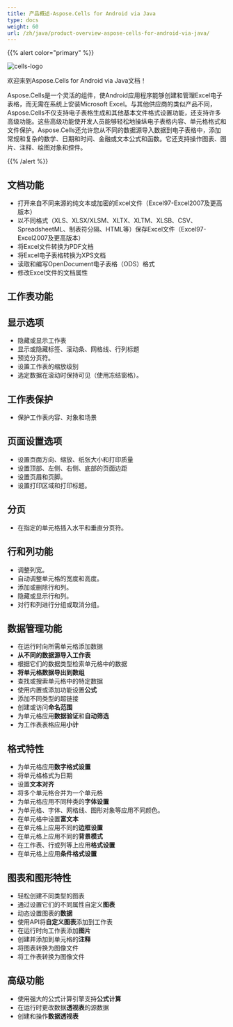 ```yaml
---
title: 产品概述-Aspose.Cells for Android via Java
type: docs
weight: 60
url: /zh/java/product-overview-aspose-cells-for-android-via-java/
---
```


{{% alert color="primary" %}} 

![cells-logo](50528297.png)

欢迎来到Aspose.Cells for Android via Java文档！

Aspose.Cells是一个灵活的组件，使Android应用程序能够创建和管理Excel电子表格，而无需在系统上安装Microsoft Excel。与其他供应商的类似产品不同，Aspose.Cells不仅支持电子表格生成和其他基本文件格式设置功能，还支持许多高级功能。这些高级功能使开发人员能够轻松地操纵电子表格内容、单元格格式和文件保护。Aspose.Cells还允许您从不同的数据源导入数据到电子表格中，添加常规和复杂的数学、日期和时间、金融或文本公式和函数。它还支持操作图表、图片、注释、绘图对象和控件。

{{% /alert %}} 
## **文档功能**
- 打开来自不同来源的纯文本或加密的Excel文件（Excel97-Excel2007及更高版本）
- 以不同格式（XLS、XLSX/XLSM、XLTX、XLTM、XLSB、CSV、SpreadsheetML、制表符分隔、HTML等）保存Excel文件（Excel97-Excel2007及更高版本）
- 将Excel文件转换为PDF文档
- 将Excel电子表格转换为XPS文档
- 读取和编写OpenDocument电子表格（ODS）格式
- 修改Excel文件的文档属性
## **工作表功能**
## **显示选项**
- 隐藏或显示工作表
- 显示或隐藏标签、滚动条、网格线、行列标题
- 预览分页符。
- 设置工作表的缩放级别
- 选定数据在滚动时保持可见（使用冻结窗格）。
## **工作表保护**
- 保护工作表内容、对象和场景
## **页面设置选项**
- 设置页面方向、缩放、纸张大小和打印质量
- 设置顶部、左侧、右侧、底部的页面边距
- 设置页眉和页脚。
- 设置打印区域和打印标题。
## **分页**
- 在指定的单元格插入水平和垂直分页符。
## **行和列功能**
- 调整列宽。
- 自动调整单元格的宽度和高度。
- 添加或删除行和列。
- 隐藏或显示行和列。
- 对行和列进行分组或取消分组。
## **数据管理功能**
- 在运行时向所需单元格添加数据
- **从不同的数据源导入工作表**
- 根据它们的数据类型检索单元格中的数据
- **将单元格数据导出到数组**
- 查找或搜索单元格中的特定数据
- 使用内置或添加功能设置**公式**
- 添加不同类型的超链接
- 创建或访问**命名范围**
- 为单元格应用**数据验证**和**自动筛选**
- 为工作表表格应用**小计**
## **格式特性**
- 为单元格应用**数字格式设置**
- 将单元格格式为日期
- 设置**文本对齐**
- 将多个单元格合并为一个单元格
- 为单元格应用不同种类的**字体设置**
- 为单元格、字体、网格线、图形对象等应用不同颜色。
- 在单元格中设置**富文本**
- 在单元格上应用不同的**边框设置**
- 在单元格上应用不同的**背景模式**
- 在工作表、行或列等上应用**格式设置**
- 在单元格上应用**条件格式设置**
## **图表和图形特性**
- 轻松创建不同类型的图表
- 通过设置它们的不同属性自定义**图表**
- 动态设置图表的**数据**
- 使用API将**自定义图表**添加到工作表
- 在运行时向工作表添加**图片**
- 创建并添加到单元格的**注释**
- 将图表转换为图像文件
- 将工作表转换为图像文件
## **高级功能**
- 使用强大的公式计算引擎支持**公式计算**
- 在运行时更改数据**透视表**的源数据
- 创建和操作**数据透视表**
